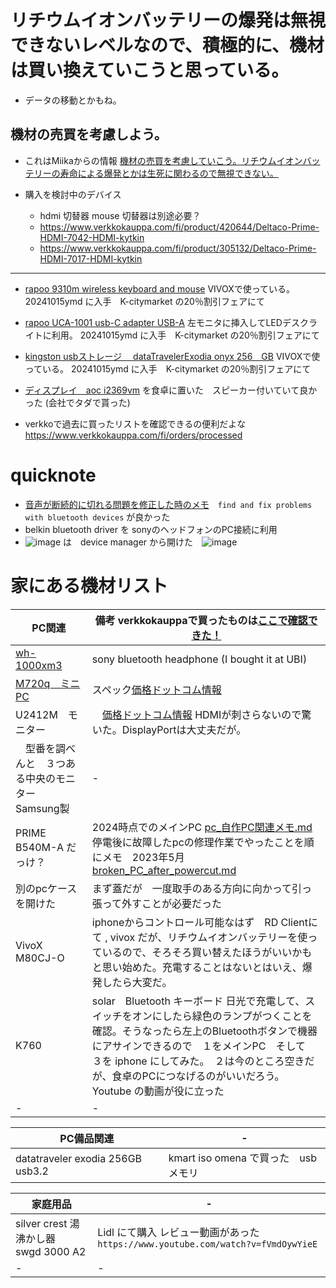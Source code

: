 # リチウムイオンバッテリーの爆発は無視できないレベルなので、積極的に、機材は買い換えていこうと思っている。
* データの移動とかもね。

## 機材の売買を考慮しよう。
* これはMiikaからの情報 [機材の売買を考慮していこう。リチウムイオンバッテリーの寿命による爆発とかは生死に関わるので無視できない。](https://gist.github.com/jamad/79946d223433272efc82599e9f3ba693)


* 購入を検討中のデバイス
  * hdmi 切替器  mouse 切替器は別途必要？
  * https://www.verkkokauppa.com/fi/product/420644/Deltaco-Prime-HDMI-7042-HDMI-kytkin
  * https://www.verkkokauppa.com/fi/product/305132/Deltaco-Prime-HDMI-7017-HDMI-kytkin

---

* [rapoo 9310m wireless keyboard and mouse](https://gist.github.com/jamad/a057364cef58c228efb50333f92eead5)  VIVOXで使っている。  20241015ymd に入手　K-citymarket の20％割引フェアにて　
* [rapoo UCA-1001  usb-C adapter USB-A](https://gist.github.com/jamad/f7fec5237320e71ecde1987315b24320)   左モニタに挿入してLEDデスクライトに利用。 20241015ymd に入手　K-citymarket の20％割引フェアにて　
* [kingston usbストレージ　 dataTravelerExodia onyx 256　GB](https://gist.github.com/jamad/dd4be68ea0de22bcb5d954aa739163ac)  VIVOXで使っている。  20241015ymd に入手　K-citymarket の20％割引フェアにて　
* [ディスプレイ　aoc i2369vm](https://gist.github.com/jamad/7231c6c217a672bb984c54e2ae6946ae) を食卓に置いた　スピーカー付いていて良かった  (会社でタダで貰った)

* verkkoで過去に買ったリストを確認できるの便利だよな　https://www.verkkokauppa.com/fi/orders/processed

# quicknote
* [音声が断続的に切れる問題を修正した時のメモ](https://gist.github.com/jamad/125083a95e2726b466716adad90b0c94)　`find and fix problems with bluetooth devices` が良かった
* belkin bluetooth driver を sonyのヘッドフォンのPC接続に利用
* ![image](https://github.com/user-attachments/assets/bfe9f7f1-5cf2-48aa-8146-d9be96d53f36) は　device manager から開けた　![image](https://github.com/user-attachments/assets/38b4b730-82bf-491a-8d2b-aca6c2afcdf7)


# 家にある機材リスト


|PC関連|備考  verkkokauppaで買ったものは[ここで確認できた！](https://gist.github.com/jamad/8115b7f7d656f5f9d620312fae3dbf3f) |
|-|-|
|[wh-1000xm3](https://gist.github.com/jamad/faf88804122925815f7d3653ccb378bb)| sony bluetooth headphone (I bought it at UBI)|
|[M720q　ミニPC](https://github.com/jamad/practicePython/issues/28)  |スペック[価格ドットコム情報](https://kakaku.com/item/K0001377714/spec/?lid=spec_anchorlink_details#tab) |
|U2412M　モニター　|　[価格ドットコム情報](https://kakaku.com/item/K0000363216/spec/) HDMIが刺さらないので驚いた。DisplayPortは大丈夫だが。|
|　型番を調べんと　３つある中央のモニター　Samsung製　|-|
|PRIME B540M-A だっけ？  |2024時点でのメインPC  [pc_自作PC関連メモ.md](https://github.com/jamad/markdown_devlog/blob/main/markdown_files/pc_%E8%87%AA%E4%BD%9CPC%E9%96%A2%E9%80%A3%E3%83%A1%E3%83%A2.md)  停電後に故障したpcの修理作業でやったことを順にメモ　2023年5月　 [broken_PC_after_powercut.md](https://github.com/jamad/markdown_devlog/blob/main/markdown_files/broken_PC_after_powercut.md) |
|別のpcケースを開けた|まず蓋だが　一度取手のある方向に向かって引っ張って外すことが必要だった|
|VivoX M80CJ-O | iphoneからコントロール可能なはず　RD Clientにて    , vivox だが、リチウムイオンバッテリーを使っているので、そろそろ買い替えたほうがいいかもと思い始めた。充電することはないとはいえ、爆発したら大変だ。 |
| K760 | solar　Bluetooth キーボード    日光で充電して、スイッチをオンにしたら緑色のランプがつくことを確認。そうなったら左上のBluetoothボタンで機器にアサインできるので　１をメインPC　そして　３を iphone にしてみた。　２は今のところ空きだが、食卓のPCにつなげるのがいいだろう。　Youtube の動画が役に立った|
|-|-|

|PC備品関連|-|
|-|-|
|datatraveler exodia 256GB usb3.2| kmart iso omena で買った　usbメモリ|


|家庭用品|-|
|-|-|
|silver crest 湯沸かし器　swgd 3000 A2|Lidl にて購入 レビュー動画があった　`https://www.youtube.com/watch?v=fVmdOywYieE`  |
|-|-|


